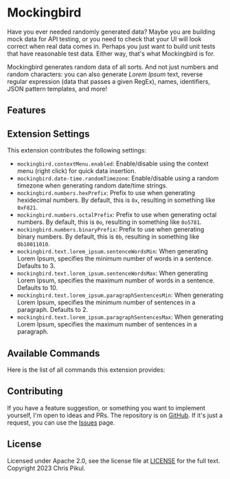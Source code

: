 # Mockingbird

Have you ever needed randomly generated data? Maybe you are building mock data for API testing, or you need to check that your UI will look correct when real data comes in. Perhaps you just want to build unit tests that have reasonable test data. Either way, that's what Mockingbird is for.

Mockingbird generates random data of all sorts. And not just numbers and random characters: you can also generate _Lorem Ipsum_ text, reverse regular expression (data that passes a given RegEx), names, identifiers, JSON pattern templates, and more!

## Features


## Extension Settings

This extension contributes the following settings:

* `mockingbird.contextMenu.enabled`: Enable/disable using the context menu (right click) for quick data insertion.
* `mockingbird.date-time.randomTimezone`: Enable/disable using a random timezone when generating random date/time strings.
* `mockingbird.numbers.hexPrefix`: Prefix to use when generating hexidecimal numbers. By default, this is `0x`, resulting in something like `0xF821`.
* `mockingbird.numbers.octalPrefix`: Prefix to use when generating octal numbers. By default, this is `0o`, resulting in something like `0o5781`.
* `mockingbird.numbers.binaryPrefix`: Prefix to use when generating binary numbers. By default, this is `0b`, resulting in something like `0b10011010`.
* `mockingbird.text.lorem_ipsum.sentenceWordsMin`: When generating Lorem Ipsum, specifies the minimum number of words in a sentence. Defaults to 3.
* `mockingbird.text.lorem_ipsum.sentenceWordsMax`: When generating Lorem Ipsum, specifies the maximum number of words in a sentence. Defaults to 10.
* `mockingbird.text.lorem_ipsum.paragraphSentencesMin`: When generating Lorem Ipsum, specifies the minimum number of sentences in a paragraph. Defaults to 2.
* `mockingbird.text.lorem_ipsum.paragraphSentencesMax`: When generating Lorem Ipsum, specifies the maximum number of sentences in a paragraph.

## Available Commands

Here is the list of all commands this extension provides:


## Contributing

If you have a feature suggestion, or something you want to implement yourself, I'm open to ideas and PRs. The repository is on [GitHub](https://github.com/chris-pikul/mockingbird). If it's just a request, you can use the [Issues](https://github.com/chris-pikul/mockingbird/issues) page.

## License

Licensed under Apache 2.0, see the license file at [LICENSE](./LICENSE) for the full text. Copyright 2023 Chris Pikul.